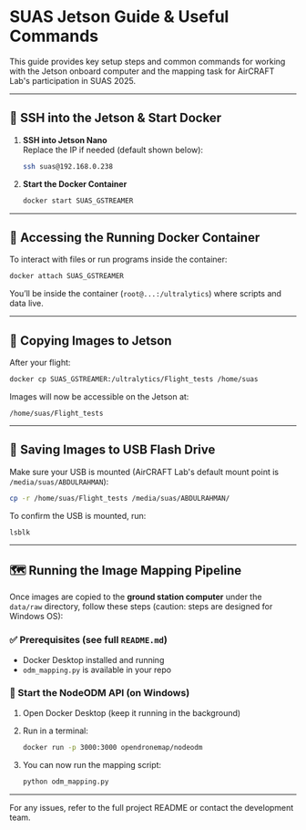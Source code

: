 
# SUAS Jetson Guide & Useful Commands

This guide provides key setup steps and common commands for working with the Jetson onboard computer and the mapping task for AirCRAFT Lab's participation in SUAS 2025.

---

## 📡 SSH into the Jetson & Start Docker

1. **SSH into Jetson Nano**  
   Replace the IP if needed (default shown below):
   ```bash
   ssh suas@192.168.0.238
   ```

2. **Start the Docker Container**  
   ```bash
   docker start SUAS_GSTREAMER
   ```
---

## 🐳 Accessing the Running Docker Container

To interact with files or run programs inside the container:
   ```bash
   docker attach SUAS_GSTREAMER
   ```
You’ll be inside the container (`root@...:/ultralytics`) where scripts and data live.

---

## 💾 Copying Images to Jetson

After your flight:
```bash
docker cp SUAS_GSTREAMER:/ultralytics/Flight_tests /home/suas
```

Images will now be accessible on the Jetson at:
```
/home/suas/Flight_tests
```

---

## 🔌 Saving Images to USB Flash Drive

Make sure your USB is mounted (AirCRAFT Lab's default mount point is `/media/suas/ABDULRAHMAN`):
```bash
cp -r /home/suas/Flight_tests /media/suas/ABDULRAHMAN/
```

To confirm the USB is mounted, run:
```bash
lsblk
```

---

## 🗺️ Running the Image Mapping Pipeline

Once images are copied to the **ground station computer** under the `data/raw` directory, follow these steps (caution: steps are designed for Windows OS):

### ✅ Prerequisites (see full `README.md`)
- Docker Desktop installed and running  
- `odm_mapping.py` is available in your repo

### 🧠 Start the NodeODM API (on Windows)

1. Open Docker Desktop (keep it running in the background)
2. Run in a terminal:
   ```bash
   docker run -p 3000:3000 opendronemap/nodeodm
   ```

3. You can now run the mapping script:
   ```bash
   python odm_mapping.py
   ```

---

For any issues, refer to the full project README or contact the development team.
```